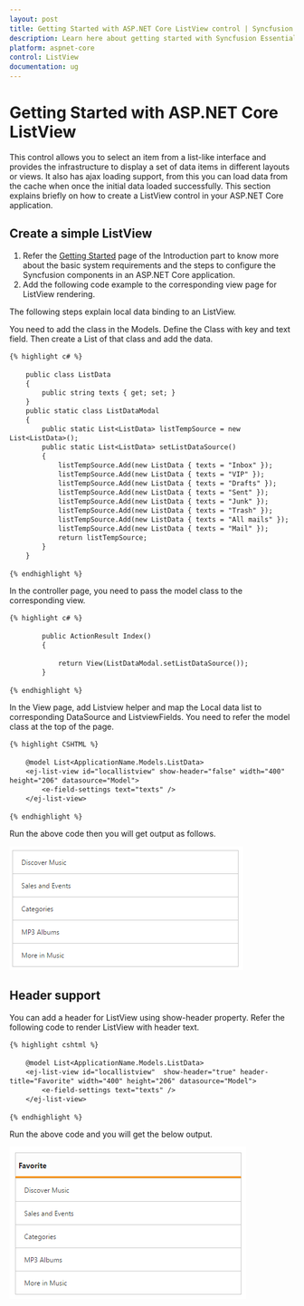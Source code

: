 ```yaml
---
layout: post
title: Getting Started with ASP.NET Core ListView control | Syncfusion
description: Learn here about getting started with Syncfusion Essential Studio ASP.NET Core ListView control, its elements, and more.
platform: aspnet-core
control: ListView
documentation: ug
---
```


# Getting Started with ASP.NET Core ListView

This control allows you to select an item from a list-like interface and provides the infrastructure to display a set of data items in different layouts or views. It also has ajax loading support, from this you can load data from the cache when once the initial data loaded successfully. This section explains briefly on how to create a ListView control in your ASP.NET Core application.
 
## Create a simple ListView

1.	Refer the [Getting Started]( https://help.syncfusion.com/aspnet-core/gettingstarted/getting-started-1-1-0 ) page of the Introduction part to know more about the basic system requirements and the steps to configure the Syncfusion components in an ASP.NET Core application.
2.	Add the following code example to the corresponding view page for ListView rendering.

The following steps explain local data binding to an ListView.

You need to add the class in the Models. Define the Class with key and text field. Then create a List of that class and add the data.

    {% highlight c# %}

        public class ListData
        {
            public string texts { get; set; }
        }
        public static class ListDataModal
        {
            public static List<ListData> listTempSource = new List<ListData>();
            public static List<ListData> setListDataSource()
            {
                listTempSource.Add(new ListData { texts = "Inbox" });
                listTempSource.Add(new ListData { texts = "VIP" });
                listTempSource.Add(new ListData { texts = "Drafts" });
                listTempSource.Add(new ListData { texts = "Sent" });
                listTempSource.Add(new ListData { texts = "Junk" });
                listTempSource.Add(new ListData { texts = "Trash" });
                listTempSource.Add(new ListData { texts = "All mails" });
                listTempSource.Add(new ListData { texts = "Mail" });
                return listTempSource;
            }
        }

    {% endhighlight %}

In the controller page, you need to pass the model class to the corresponding view.

    {% highlight c# %}

            public ActionResult Index()
            {
            
                return View(ListDataModal.setListDataSource());             
            }

    {% endhighlight %}

In the View page, add Listview helper and map the Local data list to corresponding DataSource and ListviewFields. You need to refer the model class at the top of the page.

    {% highlight CSHTML %}

        @model List<ApplicationName.Models.ListData>
        <ej-list-view id="locallistview" show-header="false" width="400" height="206" datasource="Model">
            <e-field-settings text="texts" />
        </ej-list-view>

    {% endhighlight %}
            
Run the above code then you will get output as follows.
        
![Getting-Started_images](Getting-Started_Images/default.png)
         
 ## Header support

You can add a header for ListView using show-header property. Refer the following code to render ListView with header text.

    {% highlight cshtml %}

        @model List<ApplicationName.Models.ListData>
        <ej-list-view id="locallistview"  show-header="true" header-title="Favorite" width="400" height="206" datasource="Model">
            <e-field-settings text="texts" />
        </ej-list-view>

    {% endhighlight %}
 
 Run the above code and you will get the below output.
 
 ![Getting-Started_images](Getting-Started_Images/title.png)
 